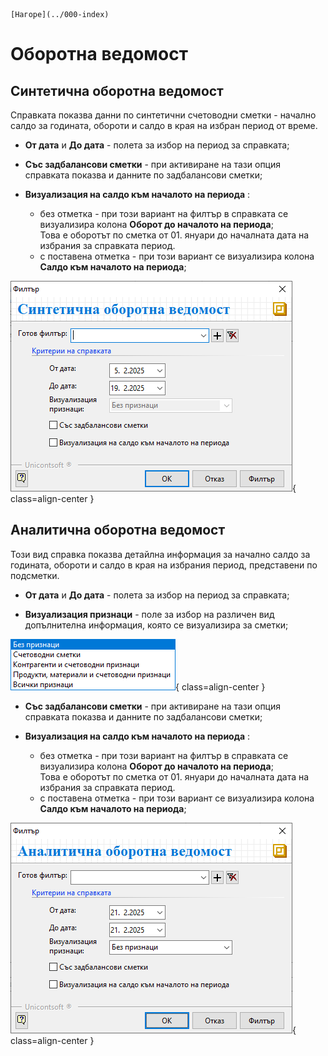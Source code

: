 ```{only} html
[Нагоре](../000-index)
```

# Оборотна ведомост

##  Синтетична оборотна ведомост

Справката показва данни по синтетични счетоводни сметки - начално салдо за годината, обороти и салдо в края на избран период от време.  

- **От дата** и **До дата** - полета за избор на период за справката; 

- **Със задбалансови сметки** - при активиране на тази опция справката показва и данните по задбалансови сметки;  

- **Визуализация на салдо към началото на периода** : 
    - без отметка - при този вариант на филтър в справката се визуализира колона **Оборот до началото на периода**;  
    Това е оборотът по сметка от 01. януари до началната дата на избрания за справката период.  
    - с поставена отметка - при този вариант се визуализира колона **Салдо към началото на периода**;  

![](901-synthetical-and-analytical-turnover-sheet1.png){ class=align-center }   

 ## Аналитична оборотна ведомост  

Този вид справка показва детайлна информация за начално салдо за годината, обороти и салдо в края на избрания период, представени по подсметки. 

- **От дата** и **До дата** - полета за избор на период за справката;   

- **Визуализация признаци** - поле за избор на различен вид допълнителна информация, която се визуализира за сметки;  

![](901-synthetical-and-analytical-turnover-sheet2.png){ class=align-center }   

- **Със задбалансови сметки** - при активиране на тази опция справката показва и данните по задбалансови сметки;  

- **Визуализация на салдо към началото на периода** : 
    - без отметка - при този вариант на филтър в справката се визуализира колона **Оборот до началото на периода**;  
    Това е оборотът по сметка от 01. януари до началната дата на избрания за справката период.  
    - с поставена отметка - при този вариант се визуализира колона **Салдо към началото на периода**;  
    
 ![](901-synthetical-and-analytical-turnover-sheet3.png){ class=align-center } 